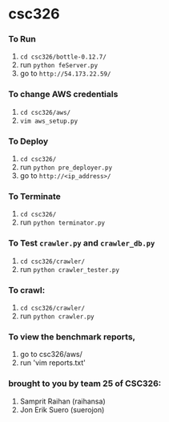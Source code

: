 csc326
======

### To Run
1. `cd csc326/bottle-0.12.7/`
1. run `python feServer.py`
1. go to `http://54.173.22.59/`


### To change AWS credentials
1. `cd csc326/aws/`
1. `vim aws_setup.py`


### To Deploy
1. `cd csc326/`
1. run `python pre_deployer.py`
1. go to `http://<ip_address>/`


### To Terminate
1. `cd csc326/`
1. run `python terminator.py`


### To Test `crawler.py` and `crawler_db.py`
1. `cd csc326/crawler/`
1. run `python crawler_tester.py`


### To crawl:
1. `cd csc326/crawler/`
1. run `python crawler.py`


### To view the benchmark reports,
1. go to csc326/aws/
2. run 'vim reports.txt'


### brought to you by team 25 of CSC326:
1. Samprit Raihan (raihansa)
1. Jon Erik Suero (suerojon)
